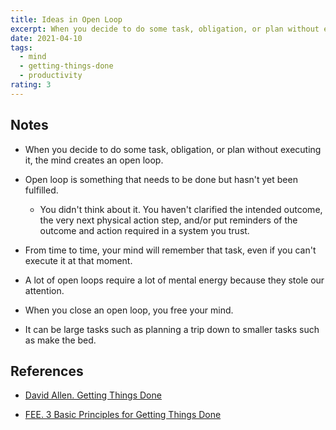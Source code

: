 ```yaml
---
title: Ideas in Open Loop
excerpt: When you decide to do some task, obligation, or plan without executing it, the mind creates an open loop.
date: 2021-04-10
tags:
  - mind
  - getting-things-done
  - productivity
rating: 3
---
```


## Notes

- When you decide to do some task, obligation, or plan without executing it, the mind creates an open loop.

- Open loop is something that needs to be done but hasn't yet been fulfilled.

  - You didn't think about it. You haven't clarified the intended outcome, the very next physical action step, and/or put reminders of the outcome and action required in a system you trust.

- From time to time, your mind will remember that task, even if you can't execute it at that moment.

- A lot of open loops require a lot of mental energy because they stole our attention.

- When you close an open loop, you free your mind.

- It can be large tasks such as planning a trip down to smaller tasks such as make the bed.

## References

- [David Allen. Getting Things Done](/books/getting-things-done)

- [FEE. 3 Basic Principles for Getting Things Done](https://fee.org/articles/3-basic-principles-for-getting-things-done/)
